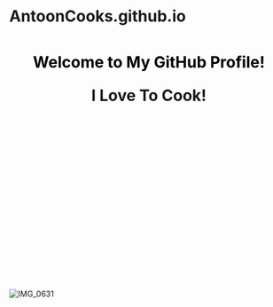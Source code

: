 # AntoonCooks.github.io
<div style="image: url(''); image-size: cover; height: 30px;">
  <h1 align="center" style="padding: 10px; color: black;">Welcome to My GitHub Profile!</h1>
</div>
  <h1 align="center" style=padding: 10px; color: black;">I Love To Cook!</h1> 
  <div style="image: url('IMG_0631'); image-size: cover; height: 30px;">
<div style="background-image: url('Screenshot_22-1-2025_174224_www bing com'); background-size: cover; height: 300px;">
  
</div>




![IMG_0631](https://github.com/user-attachments/assets/545b5fec-9916-4bd3-9349-2462b7d58b68)



